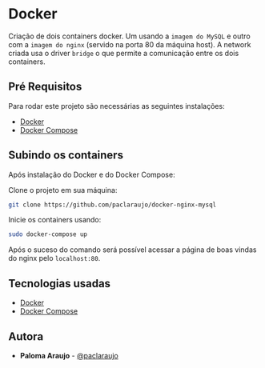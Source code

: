 # Docker

Criação de dois containers docker. Um usando a `imagem do MySQL` e outro com a `imagem do nginx` 
(servido na porta 80 da máquina host). A network criada usa o driver `bridge` o que permite a comunicação entre os dois containers.

## Pré Requisitos

Para rodar este projeto são necessárias as seguintes instalações: 

- [Docker](https://docs.docker.com/engine/install/)
- [Docker Compose](https://docs.docker.com/compose/install/)

## Subindo os containers

Após instalação do Docker e do Docker Compose:

Clone o projeto em sua máquina:
```sh
git clone https://github.com/paclaraujo/docker-nginx-mysql
```

Inicie os containers usando:
```sh
sudo docker-compose up
```

Após o suceso do comando será possível acessar a página de boas vindas do nginx pelo `localhost:80`.

## Tecnologias usadas

- [Docker](https://docs.docker.com/engine/install/)
- [Docker Compose](https://docs.docker.com/compose/compose-file/)

## Autora

* **Paloma Araujo** - [@paclaraujo](https://github.com/paclaraujo)